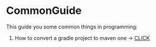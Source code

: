 # CommonGuide

  This guide you some common things in programming:

  1. How to convert a gradle project to maven one -> [CLICK](Migrate_from_gradle_to_maven.md)